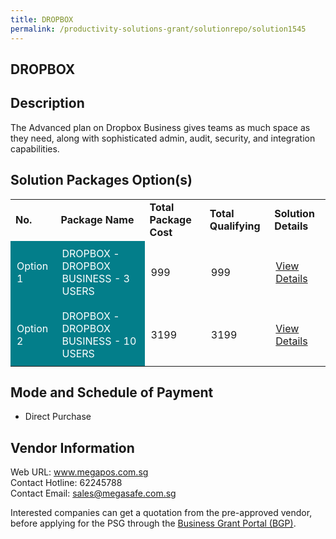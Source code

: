 ```yaml
---
title: DROPBOX
permalink: /productivity-solutions-grant/solutionrepo/solution1545
---
```


## DROPBOX

## Description

The Advanced plan on Dropbox Business gives teams as much space as they need, along with sophisticated admin, audit, security, and integration capabilities.

## Solution Packages Option(s)

<table>
<tr>
<td><b>No.</b></td>
<td><b>Package Name</b></td>
<td><b>Total Package Cost</b></td>
<td><b>Total Qualifying</b></td>
<td><b>Solution Details</b></td>
</tr>
<tr>
<td style='padding: 10px; background-color: #037E8A; color: #FFFFFF;'>Option 1</td>
<td style='padding: 10px; background-color: #037E8A; color: #FFFFFF;'>DROPBOX - DROPBOX BUSINESS - 3 USERS</td>
<td style='padding: 10px;'>999</td>
<td style='padding: 10px;'>999</td>
<td style='padding: 10px;'><a href='https://www.gobusiness.gov.sg/images/psg/Desensitised_Innocom_20200642_Annex_3_Part_1.pdf' target='_blank'>View Details</a></td>
</tr>
<tr>
<td style='padding: 10px; background-color: #037E8A; color: #FFFFFF;'>Option 2</td>
<td style='padding: 10px; background-color: #037E8A; color: #FFFFFF;'>DROPBOX - DROPBOX BUSINESS - 10 USERS </td>
<td style='padding: 10px;'>3199</td>
<td style='padding: 10px;'>3199</td>
<td style='padding: 10px;'><a href='https://www.gobusiness.gov.sg/images/psg/Desensitised_Innocom_20200642_Annex_3_Part_2.pdf' target='_blank'>View Details</a></td>
</tr>
</table>

## Mode and Schedule of Payment

 - Direct Purchase

## Vendor Information

 Web URL: www.megapos.com.sg <br>Contact Hotline: 62245788 <br>Contact Email: sales@megasafe.com.sg <br>

Interested companies can get a quotation from the pre-approved vendor, before applying for the PSG through the <a href='https://www.businessgrants.gov.sg/' target='_blank' rel='noopener'>Business Grant Portal (BGP)</a>.

<script src="/jquery/resize-tables.js"></script>
